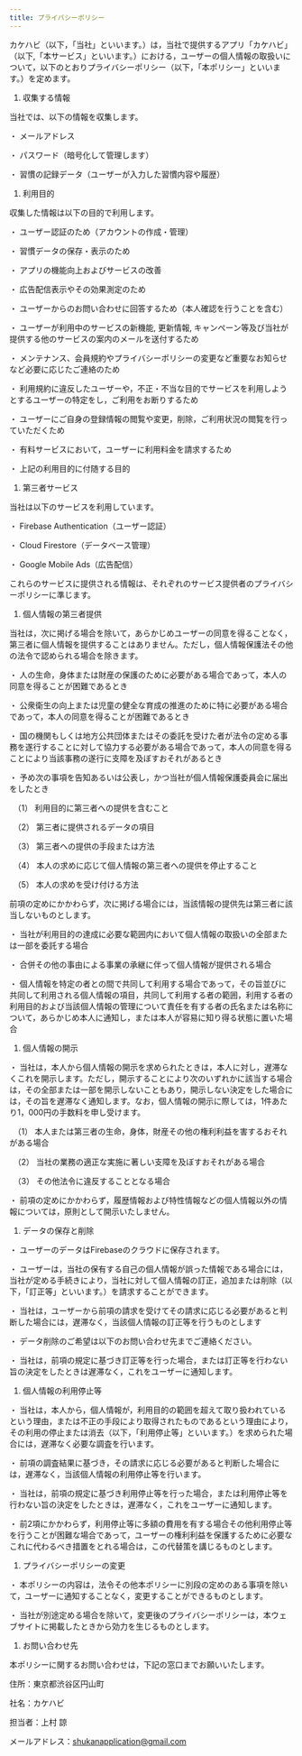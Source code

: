 ```yaml
---
title: プライバシーポリシー
---
```


カケハビ（以下，「当社」といいます。）は，当社で提供するアプリ「カケハビ」（以下,「本サービス」といいます。）における，ユーザーの個人情報の取扱いについて，以下のとおりプライバシーポリシー（以下，「本ポリシー」といいます。）を定めます。

1. 収集する情報

当社では、以下の情報を収集します。

・ メールアドレス

・ パスワード（暗号化して管理します）

・ 習慣の記録データ（ユーザーが入力した習慣内容や履歴）

1. 利用目的

収集した情報は以下の目的で利用します。

・ ユーザー認証のため（アカウントの作成・管理）

・ 習慣データの保存・表示のため

・ アプリの機能向上およびサービスの改善

・ 広告配信表示やその効果測定のため

・ ユーザーからのお問い合わせに回答するため（本人確認を行うことを含む）

・ ユーザーが利用中のサービスの新機能, 更新情報, キャンペーン等及び当社が提供する他のサービスの案内のメールを送付するため

・ メンテナンス、会員規約やプライバシーポリシーの変更など重要なお知らせなど必要に応じたご連絡のため

・ 利用規約に違反したユーザーや，不正・不当な目的でサービスを利用しようとするユーザーの特定をし，ご利用をお断りするため

・ ユーザーにご自身の登録情報の閲覧や変更，削除，ご利用状況の閲覧を行っていただくため

・ 有料サービスにおいて，ユーザーに利用料金を請求するため

・ 上記の利用目的に付随する目的

1. 第三者サービス

当社は以下のサービスを利用しています。

・ Firebase Authentication（ユーザー認証）

・ Cloud Firestore（データベース管理）

・ Google Mobile Ads（広告配信）

これらのサービスに提供される情報は、それぞれのサービス提供者のプライバシーポリシーに準じます。

1. 個人情報の第三者提供

当社は，次に掲げる場合を除いて，あらかじめユーザーの同意を得ることなく，第三者に個人情報を提供することはありません。ただし，個人情報保護法その他の法令で認められる場合を除きます。

・ 人の生命，身体または財産の保護のために必要がある場合であって，本人の同意を得ることが困難であるとき

・ 公衆衛生の向上または児童の健全な育成の推進のために特に必要がある場合であって，本人の同意を得ることが困難であるとき

・ 国の機関もしくは地方公共団体またはその委託を受けた者が法令の定める事務を遂行することに対して協力する必要がある場合であって，本人の同意を得ることにより当該事務の遂行に支障を及ぼすおそれがあるとき

・ 予め次の事項を告知あるいは公表し，かつ当社が個人情報保護委員会に届出をしたとき

　（1） 利用目的に第三者への提供を含むこと

　（2） 第三者に提供されるデータの項目

　（3） 第三者への提供の手段または方法

　（4） 本人の求めに応じて個人情報の第三者への提供を停止すること

　（5） 本人の求めを受け付ける方法

前項の定めにかかわらず，次に掲げる場合には，当該情報の提供先は第三者に該当しないものとします。

・ 当社が利用目的の達成に必要な範囲内において個人情報の取扱いの全部または一部を委託する場合

・ 合併その他の事由による事業の承継に伴って個人情報が提供される場合

・ 個人情報を特定の者との間で共同して利用する場合であって，その旨並びに共同して利用される個人情報の項目，共同して利用する者の範囲，利用する者の利用目的および当該個人情報の管理について責任を有する者の氏名または名称について，あらかじめ本人に通知し，または本人が容易に知り得る状態に置いた場合

1. 個人情報の開示

・ 当社は，本人から個人情報の開示を求められたときは，本人に対し，遅滞なくこれを開示します。ただし，開示することにより次のいずれかに該当する場合は，その全部または一部を開示しないこともあり，開示しない決定をした場合には，その旨を遅滞なく通知します。なお，個人情報の開示に際しては，1件あたり1，000円の手数料を申し受けます。

　（1） 本人または第三者の生命，身体，財産その他の権利利益を害するおそれがある場合

　（2） 当社の業務の適正な実施に著しい支障を及ぼすおそれがある場合

　（3） その他法令に違反することとなる場合

・ 前項の定めにかかわらず，履歴情報および特性情報などの個人情報以外の情報については，原則として開示いたしません。

1. データの保存と削除

・ ユーザーのデータはFirebaseのクラウドに保存されます。

・ ユーザーは，当社の保有する自己の個人情報が誤った情報である場合には，当社が定める手続きにより，当社に対して個人情報の訂正，追加または削除（以下，「訂正等」といいます。）を請求することができます。

・ 当社は，ユーザーから前項の請求を受けてその請求に応じる必要があると判断した場合には，遅滞なく，当該個人情報の訂正等を行うものとします

・ データ削除のご希望は以下のお問い合わせ先までご連絡ください。

・ 当社は，前項の規定に基づき訂正等を行った場合，または訂正等を行わない旨の決定をしたときは遅滞なく，これをユーザーに通知します。

1. 個人情報の利用停止等

・ 当社は，本人から，個人情報が，利用目的の範囲を超えて取り扱われているという理由，または不正の手段により取得されたものであるという理由により，その利用の停止または消去（以下，「利用停止等」といいます。）を求められた場合には，遅滞なく必要な調査を行います。

・ 前項の調査結果に基づき，その請求に応じる必要があると判断した場合には，遅滞なく，当該個人情報の利用停止等を行います。

・ 当社は，前項の規定に基づき利用停止等を行った場合，または利用停止等を行わない旨の決定をしたときは，遅滞なく，これをユーザーに通知します。

・ 前2項にかかわらず，利用停止等に多額の費用を有する場合その他利用停止等を行うことが困難な場合であって，ユーザーの権利利益を保護するために必要なこれに代わるべき措置をとれる場合は，この代替策を講じるものとします。

1. プライバシーポリシーの変更

・ 本ポリシーの内容は，法令その他本ポリシーに別段の定めのある事項を除いて，ユーザーに通知することなく，変更することができるものとします。

・ 当社が別途定める場合を除いて，変更後のプライバシーポリシーは，本ウェブサイトに掲載したときから効力を生じるものとします。

1. お問い合わせ先

本ポリシーに関するお問い合わせは，下記の窓口までお願いいたします。

住所：東京都渋谷区円山町

社名：カケハビ

担当者：上村 諒

メールアドレス：shukanapplication@gmail.com
